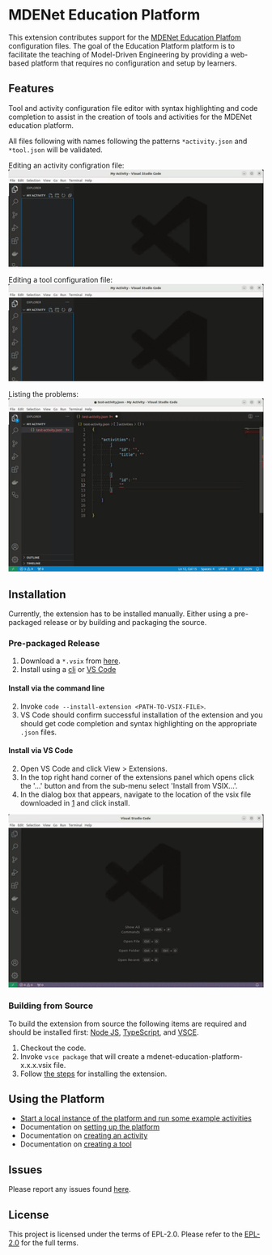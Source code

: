 # MDENet Education Platform
This extension contributes support for the [MDENet Education Platfom](https://github.com/mdenet/educationplatform-docker) configuration files. The goal of the Education Platform platform is to facilitate the teaching of Model-Driven Engineering by providing a web-based platform that requires no configuration and setup by learners. 

## Features
Tool and activity configuration file editor with syntax highlighting and code completion to assist in the creation of tools and activities for the MDENet education platform.

All files following with names following the patterns `*activity.json` and `*tool.json` will be validated.

Editing an activity configration file:
![gif showing the editing of an activity config](https://raw.githubusercontent.com/mdenet/educationplatform-vscode/main/images/editing-an-activity-config.gif?raw=true)

Editing a tool configuration file:
![gif showing the editing of a tool config](https://raw.githubusercontent.com/mdenet/educationplatform-vscode/main/images/editing-a-tool-config.gif?raw=true)

Listing the problems:
![gif showing the listing of problems](https://raw.githubusercontent.com/mdenet/educationplatform-vscode/main/images/showing-problems.gif?raw=true)

## Installation
Currently, the extension has to be installed manually. Either using a pre-packaged release or by building and packaging the source.

### Pre-packaged Release
 1. Download a `*.vsix` from [here](https://github.com/mdenet/educationplatform-vscode/releases).
 2. Install using a [cli](#install-via-the-command-line) or [VS Code](#install-via-vs-code)

#### Install via the command line
 2. Invoke `code --install-extension <PATH-TO-VSIX-FILE>`. 
 3. VS Code should confirm successful installation of the extension and you should get code completion and syntax highlighting on the appropriate `.json` files.

#### Install via VS Code
 2. Open VS Code and click View > Extensions.
 3. In the top right hand corner of the extensions panel which opens click the '...' button and from the sub-menu select 'Install from VSIX...'.
 4. In the dialog box that appears, navigate to the location of the vsix file downloaded in [1](#pre-packaged-release) and click install.

![gif showing extenstion install in vs code](https://raw.githubusercontent.com/mdenet/educationplatform-vscode/main/images/installing-vsix.gif?raw=true)

### Building from Source
To build the extension from source the following items are required and should be installed first: [Node JS](https://nodejs.org/en), [TypeScript](https://www.typescriptlang.org/), and [VSCE](https://code.visualstudio.com/api/working-with-extensions/publishing-extension).

1. Checkout the code. 
2. Invoke `vsce package` that will create a mdenet-education-platform-x.x.x.vsix file.
3. Follow [the steps](#pre-packaged-release) for installing the extension.


## Using the Platform
- [Start a local instance of the platform and run some example activities](https://github.com/mdenet/educationplatform-docker)
- Documentation on [setting up the platform](https://github.com/mdenet/educationplatform/wiki/Setting-up-the-Platform)
- Documentation on [creating an activity](https://github.com/mdenet/educationplatform/wiki/Creating-an-Activity)
- Documentation on [creating a tool](https://github.com/mdenet/educationplatform/wiki/Adding-a-Tool)

## Issues
  Please report any issues found [here](https://github.com/mdenet/educationplatform-vscode/issues).


## License 
This project is licensed under the terms of EPL-2.0. Please refer to the [EPL-2.0](https://raw.githubusercontent.com/mdenet/educationplatform/main/LICENSE) for the full terms.
